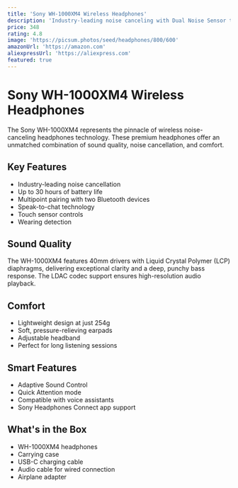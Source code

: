 ```yaml
---
title: 'Sony WH-1000XM4 Wireless Headphones'
description: 'Industry-leading noise canceling with Dual Noise Sensor technology'
price: 348
rating: 4.8
image: 'https://picsum.photos/seed/headphones/800/600'
amazonUrl: 'https://amazon.com'
aliexpressUrl: 'https://aliexpress.com'
featured: true
---
```


# Sony WH-1000XM4 Wireless Headphones

The Sony WH-1000XM4 represents the pinnacle of wireless noise-canceling headphones technology. These premium headphones offer an unmatched combination of sound quality, noise cancellation, and comfort.

## Key Features

- Industry-leading noise cancellation
- Up to 30 hours of battery life
- Multipoint pairing with two Bluetooth devices
- Speak-to-chat technology
- Touch sensor controls
- Wearing detection

## Sound Quality

The WH-1000XM4 features 40mm drivers with Liquid Crystal Polymer (LCP) diaphragms, delivering exceptional clarity and a deep, punchy bass response. The LDAC codec support ensures high-resolution audio playback.

## Comfort

- Lightweight design at just 254g
- Soft, pressure-relieving earpads
- Adjustable headband
- Perfect for long listening sessions

## Smart Features

- Adaptive Sound Control
- Quick Attention mode
- Compatible with voice assistants
- Sony Headphones Connect app support

## What's in the Box

- WH-1000XM4 headphones
- Carrying case
- USB-C charging cable
- Audio cable for wired connection
- Airplane adapter